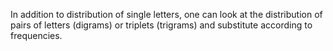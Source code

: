 In addition to distribution of single letters, one can look at the distribution of pairs of letters (digrams) or triplets (trigrams) and substitute according to frequencies.

